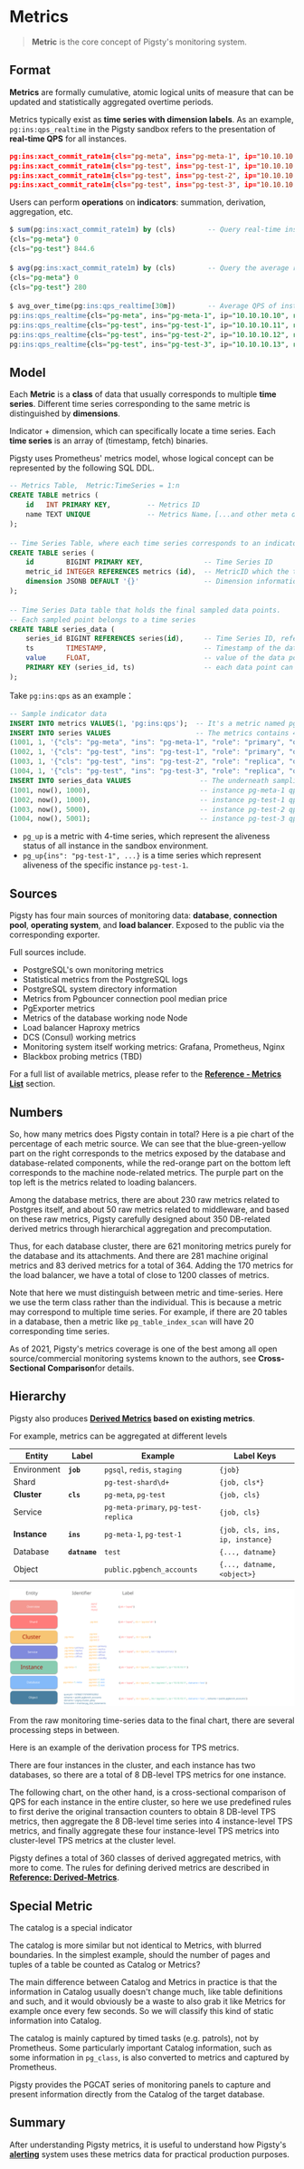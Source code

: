 # Metrics

>  **Metric** is the core concept of Pigsty's monitoring system.



## Format

**Metrics** are formally cumulative, atomic logical units of measure that can be updated and statistically aggregated overtime periods.

Metrics typically exist as **time series with dimension labels**. As an example, `pg:ins:qps_realtime` in the Pigsty sandbox refers to the presentation of **real-time QPS** for all instances.

```json
pg:ins:xact_commit_rate1m{cls="pg-meta", ins="pg-meta-1", ip="10.10.10.10", role="primary"} 0
pg:ins:xact_commit_rate1m{cls="pg-test", ins="pg-test-1", ip="10.10.10.11", role="primary"} 327.6
pg:ins:xact_commit_rate1m{cls="pg-test", ins="pg-test-2", ip="10.10.10.12", role="replica"} 517.0
pg:ins:xact_commit_rate1m{cls="pg-test", ins="pg-test-3", ip="10.10.10.13", role="replica"} 0
```


Users can perform **operations** on **indicators**: summation, derivation, aggregation, etc. 

```sql
$ sum(pg:ins:xact_commit_rate1m) by (cls)        -- Query real-time instance QPS aggregated by cluster
{cls="pg-meta"} 0
{cls="pg-test"} 844.6

$ avg(pg:ins:xact_commit_rate1m) by (cls)        -- Query the average real-time instance QPS of all instances in each cluster
{cls="pg-meta"} 0
{cls="pg-test"} 280

$ avg_over_time(pg:ins:qps_realtime[30m])        -- Average QPS of instances in the last 30 minutes
pg:ins:qps_realtime{cls="pg-meta", ins="pg-meta-1", ip="10.10.10.10", role="primary"} 0
pg:ins:qps_realtime{cls="pg-test", ins="pg-test-1", ip="10.10.10.11", role="primary"} 130
pg:ins:qps_realtime{cls="pg-test", ins="pg-test-2", ip="10.10.10.12", role="replica"} 100
pg:ins:qps_realtime{cls="pg-test", ins="pg-test-3", ip="10.10.10.13", role="replica"} 0
```



## Model

Each **Metric** is a **class** of data that usually corresponds to multiple **time series**. Different time series corresponding to the same metric is distinguished by **dimensions**.

Indicator + dimension, which can specifically locate a time series. Each **time series** is an array of (timestamp, fetch) binaries.

Pigsty uses Prometheus' metrics model, whose logical concept can be represented by the following SQL DDL.


```sql
-- Metrics Table,  Metric:TimeSeries = 1:n
CREATE TABLE metrics (
    id   INT PRIMARY KEY,         -- Metrics ID
    name TEXT UNIQUE              -- Metrics Name，[...and other meta data such as type]
);

-- Time Series Table, where each time series corresponds to an indicator.
CREATE TABLE series (
    id        BIGINT PRIMARY KEY,               -- Time Series ID 
    metric_id INTEGER REFERENCES metrics (id),  -- MetricID which the time series belonged, refer metrics(id)
    dimension JSONB DEFAULT '{}'                -- Dimension information in the form of k-v pair
);

-- Time Series Data table that holds the final sampled data points. 
-- Each sampled point belongs to a time series 
CREATE TABLE series_data (
    series_id BIGINT REFERENCES series(id),     -- Time Series ID, refer series(id)
    ts        TIMESTAMP,                        -- Timestamp of the data point
    value     FLOAT,                            -- value of the data point
    PRIMARY KEY (series_id, ts)                 -- each data point can be identified by time series id and timestamp
);
```

Take `pg:ins:qps` as an example：

```sql
-- Sample indicator data
INSERT INTO metrics VALUES(1, 'pg:ins:qps');  -- It's a metric named pg:ins:qps, type GAUGE
INSERT INTO series VALUES                     -- The metrics contains 4 time-series, distinguished by dimension labels
(1001, 1, '{"cls": "pg-meta", "ins": "pg-meta-1", "role": "primary", "other": "..."}'),
(1002, 1, '{"cls": "pg-test", "ins": "pg-test-1", "role": "primary", "other": "..."}'),
(1003, 1, '{"cls": "pg-test", "ins": "pg-test-2", "role": "replica", "other": "..."}'),
(1004, 1, '{"cls": "pg-test", "ins": "pg-test-3", "role": "replica", "other": "..."}');
INSERT INTO series_data VALUES                 -- The underneath sampling data point
(1001, now(), 1000),                           -- instance pg-meta-1 qps 1000 at this moment
(1002, now(), 1000),                           -- instance pg-test-1 qps 1000 at this moment
(1003, now(), 5000),                           -- instance pg-test-2 qps 5000 at this moment
(1004, now(), 5001);                           -- instance pg-test-3 qps 5000 at this moment
```

* `pg_up` is a metric with 4-time series, which represent the aliveness status of all instance in the sandbox environment.
* `pg_up{ins": "pg-test-1", ...}` is a time series which represent aliveness of the specific instance `pg-test-1`.





## Sources

Pigsty has four main sources of monitoring data: **database**, **connection pool**, **operating system**, and **load balancer**. Exposed to the public via the corresponding exporter.


Full sources include.

* PostgreSQL's own monitoring metrics
* Statistical metrics from the PostgreSQL logs
* PostgreSQL system directory information
* Metrics from Pgbouncer connection pool median price
* PgExporter metrics
* Metrics of the database working node Node
* Load balancer Haproxy metrics
* DCS (Consul) working metrics
* Monitoring system itself working metrics: Grafana, Prometheus, Nginx
* Blackbox probing metrics (TBD)

For a full list of available metrics, please refer to the  [**Reference - Metrics List**](#merics) section.



## Numbers

So, how many metrics does Pigsty contain in total? Here is a pie chart of the percentage of each metric source. We can see that the blue-green-yellow part on the right corresponds to the metrics exposed by the database and database-related components, while the red-orange part on the bottom left corresponds to the machine node-related metrics. The purple part on the top left is the metrics related to loading balancers.


Among the database metrics, there are about 230 raw metrics related to Postgres itself, and about 50 raw metrics related to middleware, and based on these raw metrics, Pigsty carefully designed about 350 DB-related derived metrics through hierarchical aggregation and precomputation.

Thus, for each database cluster, there are 621 monitoring metrics purely for the database and its attachments. And there are 281 machine original metrics and 83 derived metrics for a total of 364. Adding the 170 metrics for the load balancer, we have a total of close to 1200 classes of metrics.

Note that here we must distinguish between metric and time-series.
Here we use the term class rather than the individual. This is because a metric may correspond to multiple time series. For example, if there are 20 tables in a database, then a metric like `pg_table_index_scan` will have 20 corresponding time series.



As of 2021, Pigsty's metrics coverage is one of the best among all open source/commercial monitoring systems known to the authors, see **Cross-Sectional Comparison**for details.



## Hierarchy

Pigsty also produces **[Derived Metrics](#special-metric) based on existing metrics**.

For example, metrics can be aggregated at different levels

| Entity       | Label         | Example                              | Label Keys                      |
|--------------|---------------|--------------------------------------|---------------------------------|
| Environment  | **`job`**     | `pgsql`, `redis`, `staging`          | `{job}`                         |
| Shard        |               | `pg-test-shard\d+`                   | `{job, cls*}`                   |
| **Cluster**  | **`cls`**     | `pg-meta`, `pg-test`                 | `{job, cls}`                    |
| Service      |               | `pg-meta-primary`, `pg-test-replica` | `{job, cls}`                    |
| **Instance** | **`ins`**     | `pg-meta-1`, `pg-test-1`             | `{job, cls, ins, ip, instance}` |
| Database     | **`datname`** | `test`                               | `{..., datname}`                |
| Object       |               | `public.pgbench_accounts`            | `{..., datname, <object>}`      |


![](_media/LABELS.svg)


From the raw monitoring time-series data to the final chart, there are several processing steps in between.

Here is an example of the derivation process for TPS metrics.

There are four instances in the cluster, and each instance has two databases, so there are a total of 8 DB-level TPS metrics for one instance.

The following chart, on the other hand, is a cross-sectional comparison of QPS for each instance in the entire cluster, so here we use predefined rules to first derive the original transaction counters to obtain 8 DB-level TPS metrics, then aggregate the 8 DB-level time series into 4 instance-level TPS metrics, and finally aggregate these four instance-level TPS metrics into cluster-level TPS metrics at the cluster level.


Pigsty defines a total of 360 classes of derived aggregated metrics, with more to come. The rules for defining derived metrics are described in  [**Reference: Derived-Metrics**](#special-meric).



## Special Metric

The catalog is a special indicator


The catalog is more similar but not identical to Metrics, with blurred boundaries. In the simplest example, should the number of pages and tuples of a table be counted as Catalog or Metrics?

The main difference between Catalog and Metrics in practice is that the information in Catalog usually doesn't change much, like table definitions and such, and it would obviously be a waste to also grab it like Metrics for example once every few seconds. So we will classify this kind of static information into Catalog.

The catalog is mainly captured by timed tasks (e.g. patrols), not by Prometheus. Some particularly important Catalog information, such as some information in `pg_class`, is also converted to metrics and captured by Prometheus.

Pigsty provides the PGCAT series of monitoring panels to capture and present information directly from the Catalog of the target database.



## Summary

After understanding Pigsty metrics, it is useful to understand how Pigsty's [**alerting**](r-alert.md) system uses these metrics data for practical production purposes.

